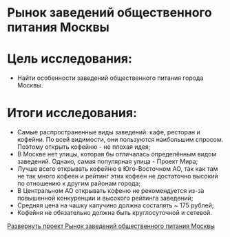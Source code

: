 # Рынок заведений общественного питания Москвы
# **Цель исследования:**
* Найти особенности заведений общественного питания города Москвы.

# **Итоги исследования:**
* Самые распространенные виды заведений: кафе, ресторан и кофейни. По всей видимости, они пользуются наибольшим спросом. Поэтому открыть кофейню - не плохая идея;
* В Москве нет улицы, которая бы отличалась определённым видом заведений. Однако, самая популярная улица - Проект Мира;
* Лучше всего открывать кофейню в Юго-Восточном АО, так как там не так много кофеен и рейтинг этих кофеен не достаточно высокий по отношению к другим районам города;
* В Центральном АО открывать кофеню не рекомендуется из-за повышенной конкуренции и высокого рейтинга заведений;
* Средняя цена на чашку капучино должна состалять  ~ 175 рублей;
* Кофейня не обязательно должна быть круглосуточной и сетевой.

[Развернуть проект Рынок заведений общественного питания Москвы](https://github.com/LeonidRadostev/Yandex-Practicum-Projects/blob/main/Project%209.%20Public%20catering/public_catering.ipynb)

